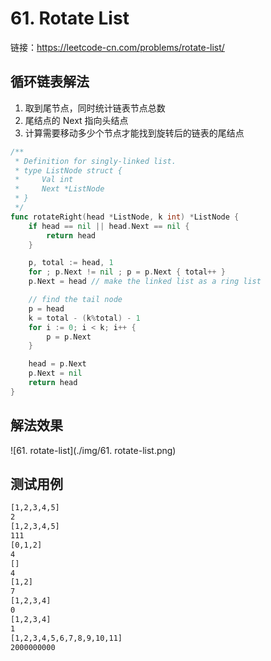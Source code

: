 # 61. Rotate List

链接：https://leetcode-cn.com/problems/rotate-list/

## 循环链表解法

1. 取到尾节点，同时统计链表节点总数
2. 尾结点的 Next 指向头结点
3. 计算需要移动多少个节点才能找到旋转后的链表的尾结点

```go
/**
 * Definition for singly-linked list.
 * type ListNode struct {
 *     Val int
 *     Next *ListNode
 * }
 */
func rotateRight(head *ListNode, k int) *ListNode {
    if head == nil || head.Next == nil {
        return head
    }

    p, total := head, 1
    for ; p.Next != nil ; p = p.Next { total++ }
    p.Next = head // make the linked list as a ring list

    // find the tail node
    p = head
    k = total - (k%total) - 1
    for i := 0; i < k; i++ {
        p = p.Next
    }

    head = p.Next
    p.Next = nil
    return head
}
```

## 解法效果

![61. rotate-list](./img/61. rotate-list.png)

## 测试用例

```txt
[1,2,3,4,5]
2
[1,2,3,4,5]
111
[0,1,2]
4
[]
4
[1,2]
7
[1,2,3,4]
0
[1,2,3,4]
1
[1,2,3,4,5,6,7,8,9,10,11]
2000000000
```

